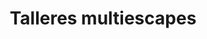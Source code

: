 ---
title: "Talleres multiescapes"
url: /loja-ecuador/talleres-multiescapes/
shop: Autowerkstatt
---
